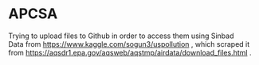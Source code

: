 # APCSA
Trying to upload files to Github in order to access them using Sinbad <br />
Data from https://www.kaggle.com/sogun3/uspollution , 
which scraped it from https://aqsdr1.epa.gov/aqsweb/aqstmp/airdata/download_files.html .
